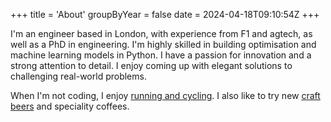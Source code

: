 +++
title = 'About'
groupByYear = false
date = 2024-04-18T09:10:54Z
+++

I'm an engineer based in London, with experience from F1 and agtech, as well as a PhD in engineering. I'm highly skilled in building optimisation and machine learning models in Python. I have a passion for innovation and a strong attention to detail. I enjoy coming up with elegant solutions to challenging real-world problems.

When I'm not coding, I enjoy [running and cycling](https://www.strava.com/athletes/alex_haslam). I also like to try new [craft beers](https://untappd.com/user/alexharryh) and speciality coffees.
